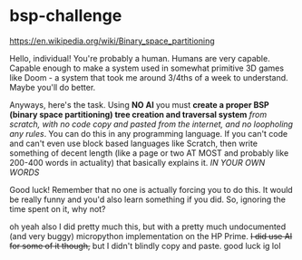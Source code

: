 # bsp-challenge
https://en.wikipedia.org/wiki/Binary_space_partitioning

Hello, individual! You're probably a human.
Humans are very capable. Capable enough to make a system used in somewhat primitive 3D games like Doom - a system that took me around 3/4ths of a week to understand. Maybe you'll do better.

Anyways, here's the task.
Using **NO AI** you must __create a proper BSP (binary space partitioning) tree creation and traversal system__ *from scratch, with no code copy and pasted from the internet, and no loopholing any rules*. You can do this in any programming language. If you can't code and can't even use block based languages like Scratch, then write something of decent length (like a page or two AT MOST and probably like 200-400 words in actuality) that basically explains it. *IN YOUR OWN WORDS*

Good luck! Remember that no one is actually forcing you to do this. It would be really funny and you'd also learn something if you did. So, ignoring the time spent on it, why not?


oh yeah also I did pretty much this, but with a pretty much undocumented (and very buggy) micropython implementation on the HP Prime. ~~I did use AI for some of it though,~~ but I didn't blindly copy and paste. good luck ig lol

